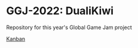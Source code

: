 # GGJ-2022: DualiKiwi
Repository for this year's Global Game Jam project

[Kanban](https://github.com/swiimii/GGJ-2022/projects/1)
